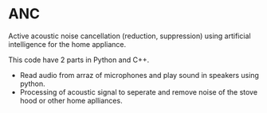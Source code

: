 # ANC
Active acoustic noise cancellation (reduction, suppression)  using artificial intelligence for the home appliance.

This code have 2 parts in Python and C++.

- Read audio from arraz of microphones and play sound in speakers using python.
- Processing of acoustic signal to seperate and remove noise of the stove hood or other home aplliances.

